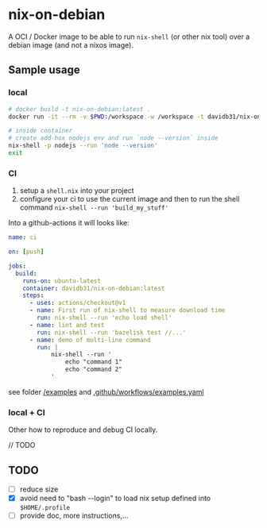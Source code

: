# nix-on-debian

A OCI / Docker image to be able to run `nix-shell` (or other nix tool) over a debian image (and not a nixos image).

## Sample usage

### local

```sh
# docker build -t nix-on-debian:latest .
docker run -it --rm -v $PWD:/workspace -w /workspace -t davidb31/nix-on-debian:latest

# inside container
# create add-hox nodejs env and run `node --version` inside
nix-shell -p nodejs --run 'node --version'
exit
```

### CI

1. setup a `shell.nix` into your project
2. configure your ci to use the current image and then to run the shell command `nix-shell --run 'build_my_stuff'`

Into a github-actions it will looks like:

```yaml
name: ci

on: [push]

jobs:
  build:
    runs-on: ubuntu-latest
    container: davidb31/nix-on-debian:latest
    steps:
      - uses: actions/checkout@v1
      - name: First run of nix-shell to measure download time
        run: nix-shell --run 'echo load shell'
      - name: lint and test
        run: nix-shell --run 'bazelisk test //...'
      - name: demo of multi-line command
        run: |
            nix-shell --run '
                echo "command 1"
                echo "command 2"
            '
```

see folder [/examples](.examples) and [.github/workflows/examples.yaml](.github/workflows/examples.yaml)

### local + CI

Other how to reproduce and debug CI locally.

// TODO

## TODO

- [ ] reduce size
- [x] avoid need to "bash --login" to load nix setup defined into `$HOME/.profile`
- [ ] provide doc, more instructions,...
